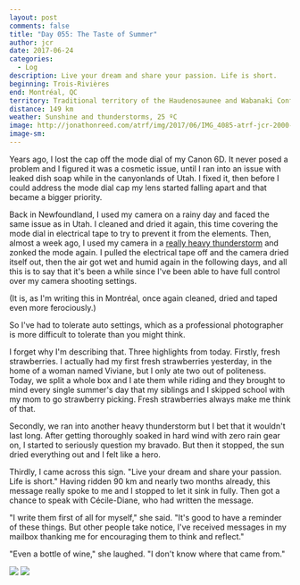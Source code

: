 ```yaml
---
layout: post
comments: false
title: "Day 055: The Taste of Summer"
author: jcr
date: 2017-06-24
categories:
  - Log
description: Live your dream and share your passion. Life is short.
beginning: Trois-Rivières
end: Montréal, QC
territory: Traditional territory of the Haudenosaunee and Wabanaki Confederacy
distance: 149 km
weather: Sunshine and thunderstorms, 25 ºC
image: http://jonathonreed.com/atrf/img/2017/06/IMG_4085-atrf-jcr-2000-web.jpg
image-sm:
---
```


Years ago, I lost the cap off the mode dial of my Canon 6D. It never posed a problem and I figured it was a cosmetic issue, until I ran into an issue with leaked dish soap while in the canyonlands of Utah. I fixed it, then before I could address the mode dial cap my lens started falling apart and that became a bigger priority.

Back in Newfoundland, I used my camera on a rainy day and faced the same issue as in Utah. I cleaned and dried it again, this time covering the mode dial in electrical tape to try to prevent it from the elements. Then, almost a week ago, I used my camera in a <a href="http://jonathonreed.com/atrf/2017/06/20/day-051/">really heavy thunderstorm</a> and zonked the mode again. I pulled the electrical tape off and the camera dried itself out, then the air got wet and humid again in the following days, and all this is to say that it's been a while since I've been able to have full control over my camera shooting settings.

(It is, as I'm writing this in Montréal, once again cleaned, dried and taped even more ferociously.)

So I've had to tolerate auto settings, which as a professional photographer is more difficult to tolerate than you might think.

I forget why I'm describing that. Three highlights from today. Firstly, fresh strawberries. I actually had my first fresh strawberries yesterday, in the home of a woman named Viviane, but I only ate two out of politeness. Today, we split a whole box and I ate them while riding and they brought to mind every single summer's day that my siblings and I skipped school with my mom to go strawberry picking. Fresh strawberries always make me think of that. 

Secondly, we ran into another heavy thunderstorm but I bet that it wouldn't last long. After getting thoroughly soaked in hard wind with zero rain gear on, I started to seriously question my bravado. But then it stopped, the sun dried everything out and I felt like a hero.

Thirdly, I came across this sign. "Live your dream and share your passion. Life is short." Having ridden 90 km and nearly two months already, this message really spoke to me and I stopped to let it sink in fully. Then got a chance to speak with Cécile-Diane, who had written the message.

"I write them first of all for myself," she said. "It's good to have a reminder of these things. But other people take notice, I've received messages in my mailbox thanking me for encouraging them to think and reflect."

"Even a bottle of wine," she laughed. "I don't know where that came from."

<img src="http://jonathonreed.com/atrf/img/2017/06/IMG_4078-atrf-jcr-2000-web.jpg">

<img src="http://jonathonreed.com/atrf/img/2017/06/IMG_4079-atrf-jcr-2000-web.jpg">